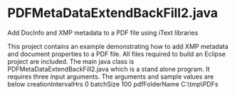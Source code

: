 # PDFMetaDataExtendBackFill2.java
Add DocInfo and XMP metadata to a PDF file using iText libraries

This project contains an example demonstrating how to add XMP metadata and document properties to a PDF file.
All files required to build an Eclipse project are included. The main java class is PDFMetaDataExtendBackFill2.java
which is a stand alone program. It requires three input arguments. The arguments and sample values are below
creationIntervalHrs 0
batchSize 100
pdfFolderName C:\\tmp\\PDFs






